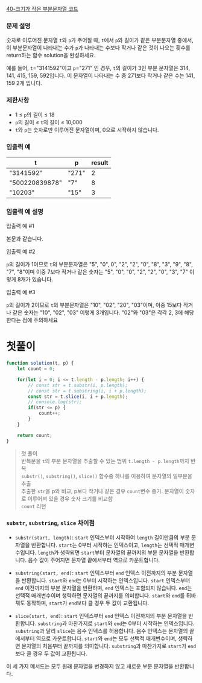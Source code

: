 [40-크기가 작은 부분문자열 코드](../codes/40크기가_작은_부분문자열.js)  

### 문제 설명

숫자로 이루어진 문자열 `t`와 `p`가 주어질 때, `t`에서 `p`와 길이가 같은 부분문자열 중에서, 이 부분문자열이 나타내는 수가 `p`가 나타내는 수보다 작거나 같은 것이 나오는 횟수를 return하는 함수 solution을 완성하세요.

예를 들어, `t`="3141592"이고 `p`="271" 인 경우, `t`의 길이가 3인 부분 문자열은 314, 141, 415, 159, 592입니다. 이 문자열이 나타내는 수 중 271보다 작거나 같은 수는 141, 159 2개 입니다.

### 제한사항

- 1 ≤ `p`의 길이 ≤ 18
- `p`의 길이 ≤ `t`의 길이 ≤ 10,000
- `t`와 `p`는 숫자로만 이루어진 문자열이며, 0으로 시작하지 않습니다.

### 입출력 예

| t | p | result |
| --- | --- | --- |
| "3141592" | "271" | 2 |
| "500220839878" | "7" | 8 |
| "10203" | "15" | 3 |

### 입출력 예 설명

입출력 예 #1

본문과 같습니다.

입출력 예 #2

`p`의 길이가 1이므로 `t`의 부분문자열은 "5", "0", 0", "2", "2", "0", "8", "3", "9", "8", "7", "8"이며 이중 7보다 작거나 같은 숫자는 "5", "0", "0", "2", "2", "0", "3", "7" 이렇게 8개가 있습니다.

입출력 예 #3

`p`의 길이가 2이므로 `t`의 부분문자열은 "10", "02", "20", "03"이며, 이중 15보다 작거나 같은 숫자는 "10", "02", "03" 이렇게 3개입니다. "02"와 "03"은 각각 2, 3에 해당한다는 점에 주의하세요

# 첫풀이  
```jsx
function solution(t, p) {
    let count = 0;

    for(let i = 0; i <= t.length - p.length; i++) {
        // const str = t.substr(i, p.length);
        // const str = t.substring(i, i + p.length);
        const str = t.slice(i, i + p.length);
        // console.log(str);
        if(str <= p) {
            count++;
        }
    }

    return count;
}
```
> 첫 풀이  
> 반복문을  `t`의 부분 문자열을 추출할 수 있는 범위  `t.length - p.length`까지 반복  
> `substr()`, `substring()`, `slice()` 함수중 하나를 이용하여 문자열의 일부분을 추출  
> 추출한 `str`을 p와 비교, p보다 작거나 같은 경우 `count`변수 증가. 
> 문자열이 숫자로 이루어져 있을 경우 숫자 크기를 비교함  
> `count` 리턴  
>
### `substr`, `substring`, `slice` 차이점  
-  `substr(start, length)`: `start` 인덱스부터 시작하여 `length` 길이만큼의 부분 문자열을 반환합니다. `start`는 0부터 시작하는 인덱스이고, `length`는 선택적 매개변수입니다. `length`가 생략되면 `start`부터 문자열의 끝까지의 부분 문자열을 반환합니다. 음수 값이 주어지면 문자열 끝에서부터 역으로 카운트합니다.  
  
-  `substring(start, end)`: `start` 인덱스부터 `end` 인덱스 이전까지의 부분 문자열을 반환합니다. `start`와 `end`는 0부터 시작하는 인덱스입니다. `start` 인덱스부터 `end` 이전까지의 부분 문자열을 반환하며, `end` 인덱스는 포함되지 않습니다. `end`는 선택적 매개변수이며 생략하면 문자열의 끝까지를 의미합니다. `start`와 `end`를 뒤바꿔도 동작하며, `start`가 `end`보다 클 경우 두 값이 교환됩니다.  
  
-  `slice(start, end)`: `start` 인덱스부터 `end` 인덱스 이전까지의 부분 문자열을 반환합니다. `substring`과 마찬가지로 `start`와 `end`는 0부터 시작하는 인덱스입니다. `substring`과 달리 `slice`는 음수 인덱스를 허용합니다. 음수 인덱스는 문자열의 끝에서부터 역으로 카운트합니다. `start`와 `end`는 모두 선택적 매개변수이며, 생략하면 문자열의 처음부터 끝까지를 의미합니다. `substring`과 마찬가지로 `start`가 `end`보다 클 경우 두 값이 교환됩니다.  

이 세 가지 메서드는 모두 원래 문자열을 변경하지 않고 새로운 부분 문자열을 반환합니다.  
